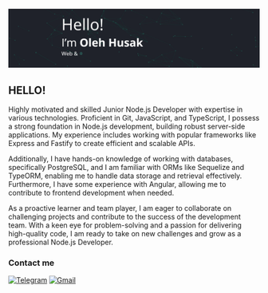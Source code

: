 ![Header](https://github.com/oleh19127/oleh19127/blob/main/assets/header.gif)

## HELLO!

Highly motivated and skilled Junior Node.js Developer with expertise in various technologies. Proficient in Git, JavaScript, and TypeScript, I possess a strong foundation in Node.js development, building robust server-side applications. My experience includes working with popular frameworks like Express and Fastify to create efficient and scalable APIs.

Additionally, I have hands-on knowledge of working with databases, specifically PostgreSQL, and I am familiar with ORMs like Sequelize and TypeORM, enabling me to handle data storage and retrieval effectively. Furthermore, I have some experience with Angular, allowing me to contribute to frontend development when needed.

As a proactive learner and team player, I am eager to collaborate on challenging projects and contribute to the success of the development team. With a keen eye for problem-solving and a passion for delivering high-quality code, I am ready to take on new challenges and grow as a professional Node.js Developer.

<!-- ### Languages and Tools

![JavaScript](https://img.shields.io/badge/-JavaScript-090909?style=flat-square&logo=javascript) ![Jquery](https://img.shields.io/badge/-Jquery-090909?style=flat-square&logo=jquery) ![Html5](https://img.shields.io/badge/-Html5-090909?style=flat-square&logo=html5) ![Pug](https://img.shields.io/badge/-Pug-090909?style=flat-square&logo=pug) ![Css](https://img.shields.io/badge/-Css-090909?style=flat-square&logo=css3) ![Less](https://img.shields.io/badge/-Less-090909?style=flat-square&logo=less) ![Sass](https://img.shields.io/badge/-Sass-090909?style=flat-square&logo=sass) ![Bootstrap](https://img.shields.io/badge/-Bootstrap-090909?style=flat-square&logo=bootstrap) ![Gulp](https://img.shields.io/badge/-Gulp-090909?style=flat-square&logo=gulp) ![Git](https://img.shields.io/badge/-Git-090909?style=flat-square&logo=git) ![Linux](https://img.shields.io/badge/-Linux-090909?style=flat-square&logo=linux&logoColor=fff) ![SQL](https://img.shields.io/badge/-SQL-090909?style=flat-square&logo=MYSQL&logoColor=fff) ![Adobe](https://img.shields.io/badge/-Adobe_Photoshop-090909?style=flat-square&logo=adobe) ![Figma](https://img.shields.io/badge/-Figma-090909?style=flat-square&logo=figma) -->

### Contact me

[![Telegram](https://img.shields.io/badge/-Telegram-090909?style=for-the-badge&logo=telegram)](https://t.me/oleh19127) [![Gmail](https://img.shields.io/badge/-Gmail-090909?style=for-the-badge&logo=gmail)](mailto:oleh19127@gmail.com)
